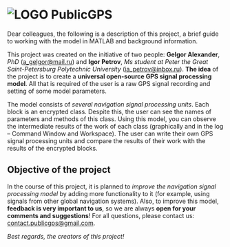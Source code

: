 # ![LOGO](https://lh3.googleusercontent.com/a-/AOh14GgsHjThixQ7mA_IV1NQvtV-b1pbXenLGUJHf0nr=s96-cc-rg) PublicGPS  

Dear colleagues, the following is a description of this project, a brief guide to working with the model in MATLAB and background information.

This project was created on the initiative of two people: **Gelgor Alexander**, *PhD* (a_gelgor@mail.ru) and **Igor Petrov**, *Ms student at Peter the Great Saint-Petersburg Polytechnic University* (ia_petrov@inbox.ru). **The idea** of the project is to create a **universal open-source GPS signal processing model**. All that is required of the user is a raw GPS signal recording and setting of some model parameters.

The model consists of *several navigation signal processing units*. Each block is an encrypted class. Despite this, the user can see the names of parameters and methods of this class. Using this model, you can observe the intermediate results of the work of each class (graphically and in the log – Command Window and Workspace). The user can write their own GPS signal processing units and compare the results of their work with the results of the encrypted blocks.

## Objective of the project
In the course of this project, it is planned to *improve the navigation signal processing model* by adding more functionality to it (for example, using signals from other global navigation systems). Also, to improve this model, **feedback is very important to us**, so we are always **open for your comments and suggestions**! For all questions, please contact us: contact.publicgps@gmail.com.

*Best regards, the creators of this project!*
